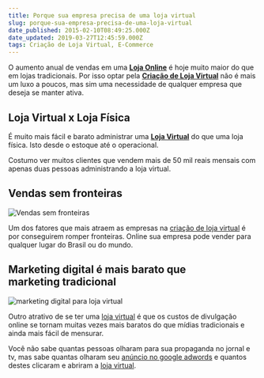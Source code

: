 ```yaml
---
title: Porque sua empresa precisa de uma loja virtual
slug: porque-sua-empresa-precisa-de-uma-loja-virtual
date_published: 2015-02-10T08:49:25.000Z
date_updated: 2019-03-27T12:45:59.000Z
tags: Criação de Loja Virtual, E-Commerce
---
```


O aumento anual de vendas em uma **[Loja Online](https://blog.inoweb.com.br/criacao-de-loja-virtual)** é hoje muito maior do que em lojas tradicionais. Por isso optar pela **[Criação de Loja Virtual](https://blog.inoweb.com.br/criacao-de-loja-virtual)** não é mais um luxo a poucos, mas sim uma necessidade de qualquer empresa que deseja se manter ativa.

## Loja Virtual x Loja Física

É muito mais fácil e barato administrar uma **[Loja Virtual](https://blog.inoweb.com.br/criacao-de-loja-virtual)** do que uma loja física. Isto desde o estoque até o operacional.

Costumo ver muitos clientes que vendem mais de 50 mil reais mensais com apenas duas pessoas administrando a loja virtual.

## Vendas sem fronteiras

![Vendas sem fronteiras](https://blog.inoweb.com.br/content/images/2016/04/vendas-loja-virtual-1024x768.jpg)

Um dos fatores que mais atraem as empresas na [criação de loja virtual](https://blog.inoweb.com.br/criacao-de-loja-virtual) é por conseguirem romper fronteiras. Online sua empresa pode vender para qualquer lugar do Brasil ou do mundo.

## Marketing digital é mais barato que marketing tradicional

![marketing digital para loja virtual](https://blog.inoweb.com.br/content/images/2016/02/marketing-digital-para-loja-virtual-1024x495.jpg)

Outro atrativo de se ter uma [loja virtual](https://blog.inoweb.com.br/criacao-de-loja-virtual) é que os custos de divulgação online se tornam muitas vezes mais baratos do que mídias tradicionais e ainda mais fácil de mensurar.

Você não sabe quantas pessoas olharam para sua propaganda no jornal e tv, mas sabe quantas olharam seu [anúncio no google adwords](https://blog.inoweb.com.br/gerenciamento-adwords) e quantos destes clicaram e abriram a [loja virtual](https://blog.inoweb.com.br/criacao-de-loja-virtual).
